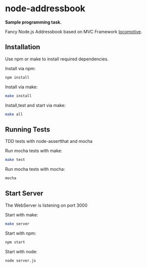 node-addressbook
=================

**Sample programming task.**

Fancy Node.js Addressbook based on MVC Framework [locomotive](www.locomotivejs.org). 

Installation
------------

Use npm or make to install required dependencies.

Install via npm:

``` bash
npm install
```
Install via make:

``` bash
make install
```
Install,test and start via make:

``` bash
make all
```

Running Tests
-------------
TDD tests with node-assertthat and mocha

Run mocha tests with make:

``` bash
make test
```
Run mocha tests with mocha:

``` bash
mocha
```

Start Server
-------------
The WebServer is listening on port 3000

Start with make:

``` bash
make server
```

Start with npm:

``` bash
npm start
```

Start with node:

``` bash
node server.js
```

